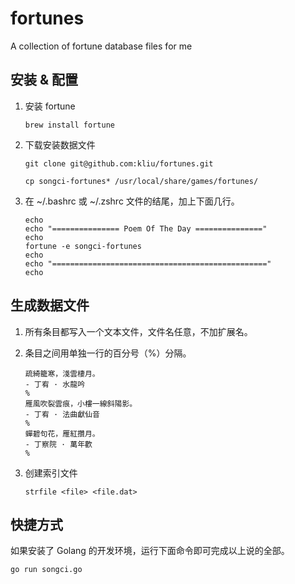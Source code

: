 # fortunes
A collection of fortune database files for me

## 安装 & 配置

1. 安装 fortune 
	
	```
	brew install fortune
	```

2. 下载安装数据文件

	```
	git clone git@github.com:kliu/fortunes.git
	
	cp songci-fortunes* /usr/local/share/games/fortunes/
	```

3. 在 ~/.bashrc 或 ~/.zshrc 文件的结尾，加上下面几行。

	```
	echo
	echo "=============== Poem Of The Day ==============="
	echo
	fortune -e songci-fortunes
	echo
	echo "================================================"
	echo
	```

## 生成数据文件

1. 所有条目都写入一个文本文件，文件名任意，不加扩展名。

2. 条目之间用单独一行的百分号（%）分隔。

	```
	疏綺籠寒，淺雲棲月。
	- 丁宥 · 水龍吟
	%
	雁風吹裂雲痕，小樓一線斜陽影。
	- 丁宥 · 法曲獻仙音
	%
	蟬碧句花，雁紅攢月。
	- 丁察院 · 萬年歡
	%
	```

3. 创建索引文件

	```
	strfile <file> <file.dat>
	```

## 快捷方式

如果安装了 Golang 的开发环境，运行下面命令即可完成以上说的全部。

```
go run songci.go
```
